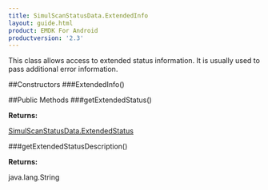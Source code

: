 ```yaml
---
title: SimulScanStatusData.ExtendedInfo
layout: guide.html
product: EMDK For Android
productversion: '2.3'
---
```


This class allows access to extended status information. It is usually used to pass additional error information.


##Constructors
###ExtendedInfo()


##Public Methods
###getExtendedStatus()

**Returns:**

[SimulScanStatusData.ExtendedStatus](SimulScanStatusData#SimulScanStatusData.ExtendedStatus)


###getExtendedStatusDescription()

**Returns:**

java.lang.String









